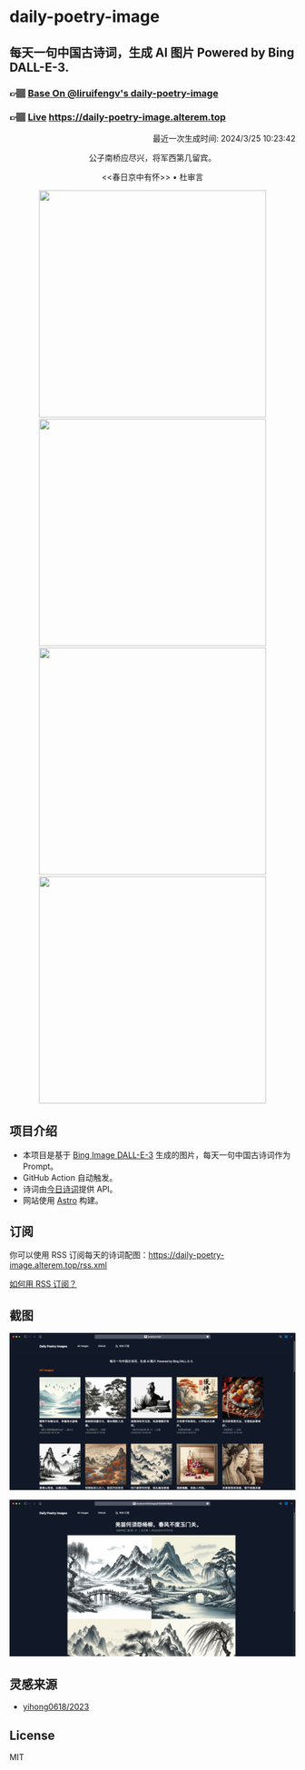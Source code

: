 
# daily-poetry-image

## 每天一句中国古诗词，生成 AI 图片 Powered by Bing DALL-E-3.

### 👉🏽 [Base On @liruifengv's daily-poetry-image](https://github.com/liruifengv/daily-poetry-image)

### 👉🏽 [Live](https://daily-poetry-image.alterem.top/) https://daily-poetry-image.alterem.top

<p align="right">
  最近一次生成时间: 2024/3/25 10:23:42
</p>
<p align="center">
公子南桥应尽兴，将军西第几留宾。
</p>
<p align="center">
<<春日京中有怀>> • 杜审言
</p>
<p align="center">
<img src="https://tse4.mm.bing.net/th/id/OIG3.d6TH8GZA5zzOg6wZySNq" height="400" width="400" />
<img src="https://tse3.mm.bing.net/th/id/OIG3.YnO3CWUfX2QKvQHnL9eU" height="400" width="400" />
<img src="https://tse3.mm.bing.net/th/id/OIG3.IXFkTLuTsdYN_lPB5Xb3" height="400" width="400" />
<img src="https://tse4.mm.bing.net/th/id/OIG3.UGvfOoQsF0RDxwQe_lRE" height="400" width="400" />
</p>

## 项目介绍

-   本项目是基于 [Bing Image DALL-E-3](https://www.bing.com/images/create) 生成的图片，每天一句中国古诗词作为 Prompt。
-   GitHub Action 自动触发。
-   诗词由[今日诗词](https://www.jinrishici.com/)提供 API。
-   网站使用 [Astro](https://astro.build) 构建。

## 订阅

你可以使用 RSS 订阅每天的诗词配图：https://daily-poetry-image.alterem.top/rss.xml

[如何用 RSS 订阅？](https://zhuanlan.zhihu.com/p/55026716)

## 截图

![图片列表](./screenshots/Snipaste_2023-12-28_21-00-26.png)

![图片详情](./screenshots/Snipaste_2023-12-28_21-00-53.png)

## 灵感来源

-   [yihong0618/2023](https://github.com/yihong0618/2023)

## License

MIT
